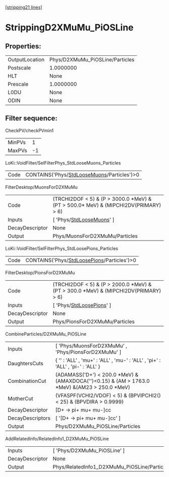 [[stripping21 lines]](./stripping21-index)

# StrippingD2XMuMu_PiOSLine

## Properties:

|                |                                 |
|----------------|---------------------------------|
| OutputLocation | Phys/D2XMuMu_PiOSLine/Particles |
| Postscale      | 1.0000000                       |
| HLT            | None                            |
| Prescale       | 1.0000000                       |
| L0DU           | None                            |
| ODIN           | None                            |

## Filter sequence:

CheckPV/checkPVmin1

|        |     |
|--------|-----|
| MinPVs | 1   |
| MaxPVs | -1  |

LoKi::VoidFilter/SelFilterPhys_StdLooseMuons_Particles

|      |                                                                                            |
|------|--------------------------------------------------------------------------------------------|
| Code | CONTAINS('Phys/[StdLooseMuons](./stripping21-commonparticles-stdloosemuons)/Particles')\>0 |

FilterDesktop/MuonsForD2XMuMu

|                 |                                                                                          |
|-----------------|------------------------------------------------------------------------------------------|
| Code            | (TRCHI2DOF \< 5) & (P \> 3000.0 \*MeV) & (PT \> 500.0\* MeV) & (MIPCHI2DV(PRIMARY) \> 6) |
| Inputs          | [ 'Phys/[StdLooseMuons](./stripping21-commonparticles-stdloosemuons)' ]                |
| DecayDescriptor | None                                                                                     |
| Output          | Phys/MuonsForD2XMuMu/Particles                                                           |

LoKi::VoidFilter/SelFilterPhys_StdLoosePions_Particles

|      |                                                                                            |
|------|--------------------------------------------------------------------------------------------|
| Code | CONTAINS('Phys/[StdLoosePions](./stripping21-commonparticles-stdloosepions)/Particles')\>0 |

FilterDesktop/PionsForD2XMuMu

|                 |                                                                                          |
|-----------------|------------------------------------------------------------------------------------------|
| Code            | (TRCHI2DOF \< 5) & (P \> 2000.0 \*MeV) & (PT \> 300.0 \*MeV) & (MIPCHI2DV(PRIMARY) \> 6) |
| Inputs          | [ 'Phys/[StdLoosePions](./stripping21-commonparticles-stdloosepions)' ]                |
| DecayDescriptor | None                                                                                     |
| Output          | Phys/PionsForD2XMuMu/Particles                                                           |

CombineParticles/D2XMuMu_PiOSLine

|                  |                                                                                                     |
|------------------|-----------------------------------------------------------------------------------------------------|
| Inputs           | [ 'Phys/MuonsForD2XMuMu' , 'Phys/PionsForD2XMuMu' ]                                               |
| DaughtersCuts    | { '' : 'ALL' , 'mu+' : 'ALL' , 'mu-' : 'ALL' , 'pi+' : 'ALL' , 'pi-' : 'ALL' }                      |
| CombinationCut   | (ADAMASS('D+') \< 200.0 \*MeV) & (AMAXDOCA('')\<0.15) & (AM \> 1763.0 \*MeV) &(AM23 \> 250.0 \*MeV) |
| MotherCut        | (VFASPF(VCHI2/VDOF) \< 5) & (BPVIPCHI2()\< 25) & (BPVDIRA \> 0.9999)                                |
| DecayDescriptor  | [D+ -\> pi+ mu+ mu-]cc                                                                            |
| DecayDescriptors | [ '[D+ -\> pi+ mu+ mu-]cc' ]                                                                    |
| Output           | Phys/D2XMuMu_PiOSLine/Particles                                                                     |

AddRelatedInfo/RelatedInfo1_D2XMuMu_PiOSLine

|                 |                                              |
|-----------------|----------------------------------------------|
| Inputs          | [ 'Phys/D2XMuMu_PiOSLine' ]                |
| DecayDescriptor | None                                         |
| Output          | Phys/RelatedInfo1_D2XMuMu_PiOSLine/Particles |
